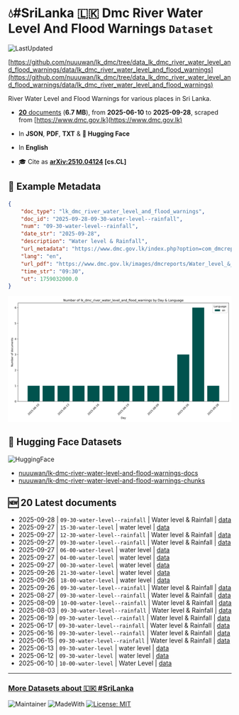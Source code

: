 # 💧#SriLanka 🇱🇰 Dmc River Water Level And Flood Warnings `Dataset`

![LastUpdated](https://img.shields.io/badge/last_updated-2025--10--12_13:40:17-green)

[https://github.com/nuuuwan/lk_dmc/tree/data_lk_dmc_river_water_level_and_flood_warnings/data/lk_dmc_river_water_level_and_flood_warnings](https://github.com/nuuuwan/lk_dmc/tree/data_lk_dmc_river_water_level_and_flood_warnings/data/lk_dmc_river_water_level_and_flood_warnings)

River Water Level and Flood Warnings for various places in Sri Lanka.

- [**20** documents](https://github.com/nuuuwan/lk_dmc/tree/data_lk_dmc_river_water_level_and_flood_warnings/data/lk_dmc_river_water_level_and_flood_warnings) (**6.7 MB**), from **2025-06-10** to **2025-09-28**, scraped from [https://www.dmc.gov.lk](https://www.dmc.gov.lk)

- In **JSON**, **PDF**, **TXT** & **🤗 Hugging Face**

- In **English**

- 🎓 Cite as **[arXiv:2510.04124](https://arxiv.org/abs/2510.04124) [cs.CL]**

## 📝 Example Metadata

```json
{
    "doc_type": "lk_dmc_river_water_level_and_flood_warnings",
    "doc_id": "2025-09-28-09-30-water-level--rainfall",
    "num": "09-30-water-level--rainfall",
    "date_str": "2025-09-28",
    "description": "Water level & Rainfall",
    "url_metadata": "https://www.dmc.gov.lk/index.php?option=com_dmcreports&view=reports&Itemid=277&report_type_id=6&lang=en&limitstart=0",
    "lang": "en",
    "url_pdf": "https://www.dmc.gov.lk/images/dmcreports/Water_level_&_Rainfall_2025__1759033417.pdf",
    "time_str": "09:30",
    "ut": 1759032000.0
}
```

![Chart](https://raw.githubusercontent.com/nuuuwan/lk_dmc/refs/heads/data_lk_dmc_river_water_level_and_flood_warnings/data/lk_dmc_river_water_level_and_flood_warnings/docs_by_day_and_lang.png)

## 🤗 Hugging Face Datasets

![HuggingFace](https://img.shields.io/badge/-HuggingFace-FDEE21?style=for-the-badge&logo=HuggingFace)

- [nuuuwan/lk-dmc-river-water-level-and-flood-warnings-docs](https://huggingface.co/datasets/nuuuwan/lk-dmc-river-water-level-and-flood-warnings-docs)
- [nuuuwan/lk-dmc-river-water-level-and-flood-warnings-chunks](https://huggingface.co/datasets/nuuuwan/lk-dmc-river-water-level-and-flood-warnings-chunks)

## 🆕 20 Latest documents

- 2025-09-28 | `09-30-water-level--rainfall` | Water level & Rainfall | [data](https://github.com/nuuuwan/lk_dmc/tree/data_lk_dmc_river_water_level_and_flood_warnings/data/lk_dmc_river_water_level_and_flood_warnings/2020s/2025/2025-09-28-09-30-water-level--rainfall)
- 2025-09-27 | `15-30-water-level` | water level | [data](https://github.com/nuuuwan/lk_dmc/tree/data_lk_dmc_river_water_level_and_flood_warnings/data/lk_dmc_river_water_level_and_flood_warnings/2020s/2025/2025-09-27-15-30-water-level)
- 2025-09-27 | `12-30-water-level--rainfall` | Water level & Rainfall | [data](https://github.com/nuuuwan/lk_dmc/tree/data_lk_dmc_river_water_level_and_flood_warnings/data/lk_dmc_river_water_level_and_flood_warnings/2020s/2025/2025-09-27-12-30-water-level--rainfall)
- 2025-09-27 | `09-30-water-level--rainfall` | Water level & Rainfall | [data](https://github.com/nuuuwan/lk_dmc/tree/data_lk_dmc_river_water_level_and_flood_warnings/data/lk_dmc_river_water_level_and_flood_warnings/2020s/2025/2025-09-27-09-30-water-level--rainfall)
- 2025-09-27 | `06-00-water-level` | water level | [data](https://github.com/nuuuwan/lk_dmc/tree/data_lk_dmc_river_water_level_and_flood_warnings/data/lk_dmc_river_water_level_and_flood_warnings/2020s/2025/2025-09-27-06-00-water-level)
- 2025-09-27 | `04-00-water-level` | water level | [data](https://github.com/nuuuwan/lk_dmc/tree/data_lk_dmc_river_water_level_and_flood_warnings/data/lk_dmc_river_water_level_and_flood_warnings/2020s/2025/2025-09-27-04-00-water-level)
- 2025-09-27 | `00-30-water-level` | water level | [data](https://github.com/nuuuwan/lk_dmc/tree/data_lk_dmc_river_water_level_and_flood_warnings/data/lk_dmc_river_water_level_and_flood_warnings/2020s/2025/2025-09-27-00-30-water-level)
- 2025-09-26 | `21-30-water-level` | water level | [data](https://github.com/nuuuwan/lk_dmc/tree/data_lk_dmc_river_water_level_and_flood_warnings/data/lk_dmc_river_water_level_and_flood_warnings/2020s/2025/2025-09-26-21-30-water-level)
- 2025-09-26 | `18-00-water-level` | water level | [data](https://github.com/nuuuwan/lk_dmc/tree/data_lk_dmc_river_water_level_and_flood_warnings/data/lk_dmc_river_water_level_and_flood_warnings/2020s/2025/2025-09-26-18-00-water-level)
- 2025-09-26 | `09-30-water-level--rainfall` | Water level & Rainfall | [data](https://github.com/nuuuwan/lk_dmc/tree/data_lk_dmc_river_water_level_and_flood_warnings/data/lk_dmc_river_water_level_and_flood_warnings/2020s/2025/2025-09-26-09-30-water-level--rainfall)
- 2025-08-27 | `09-30-water-level--rainfall` | Water level & Rainfall | [data](https://github.com/nuuuwan/lk_dmc/tree/data_lk_dmc_river_water_level_and_flood_warnings/data/lk_dmc_river_water_level_and_flood_warnings/2020s/2025/2025-08-27-09-30-water-level--rainfall)
- 2025-08-09 | `10-00-water-level--rainfall` | Water level & Rainfall | [data](https://github.com/nuuuwan/lk_dmc/tree/data_lk_dmc_river_water_level_and_flood_warnings/data/lk_dmc_river_water_level_and_flood_warnings/2020s/2025/2025-08-09-10-00-water-level--rainfall)
- 2025-08-03 | `09-30-water-level--rainfall` | Water level & Rainfall | [data](https://github.com/nuuuwan/lk_dmc/tree/data_lk_dmc_river_water_level_and_flood_warnings/data/lk_dmc_river_water_level_and_flood_warnings/2020s/2025/2025-08-03-09-30-water-level--rainfall)
- 2025-06-19 | `09-30-water-level--rainfall` | Water level & Rainfall | [data](https://github.com/nuuuwan/lk_dmc/tree/data_lk_dmc_river_water_level_and_flood_warnings/data/lk_dmc_river_water_level_and_flood_warnings/2020s/2025/2025-06-19-09-30-water-level--rainfall)
- 2025-06-17 | `09-30-water-level--rainfall` | Water level & Rainfall | [data](https://github.com/nuuuwan/lk_dmc/tree/data_lk_dmc_river_water_level_and_flood_warnings/data/lk_dmc_river_water_level_and_flood_warnings/2020s/2025/2025-06-17-09-30-water-level--rainfall)
- 2025-06-16 | `09-30-water-level--rainfall` | Water level & Rainfall | [data](https://github.com/nuuuwan/lk_dmc/tree/data_lk_dmc_river_water_level_and_flood_warnings/data/lk_dmc_river_water_level_and_flood_warnings/2020s/2025/2025-06-16-09-30-water-level--rainfall)
- 2025-06-15 | `09-30-water-level--rainfall` | Water level & Rainfall | [data](https://github.com/nuuuwan/lk_dmc/tree/data_lk_dmc_river_water_level_and_flood_warnings/data/lk_dmc_river_water_level_and_flood_warnings/2020s/2025/2025-06-15-09-30-water-level--rainfall)
- 2025-06-13 | `09-30-water-level` | water level | [data](https://github.com/nuuuwan/lk_dmc/tree/data_lk_dmc_river_water_level_and_flood_warnings/data/lk_dmc_river_water_level_and_flood_warnings/2020s/2025/2025-06-13-09-30-water-level)
- 2025-06-12 | `09-30-water-level` | water level | [data](https://github.com/nuuuwan/lk_dmc/tree/data_lk_dmc_river_water_level_and_flood_warnings/data/lk_dmc_river_water_level_and_flood_warnings/2020s/2025/2025-06-12-09-30-water-level)
- 2025-06-10 | `10-00-water-level` | Water Level | [data](https://github.com/nuuuwan/lk_dmc/tree/data_lk_dmc_river_water_level_and_flood_warnings/data/lk_dmc_river_water_level_and_flood_warnings/2020s/2025/2025-06-10-10-00-water-level)

---

### [More Datasets about 🇱🇰 #SriLanka](https://github.com/nuuuwan/lk_datasets)

![Maintainer](https://img.shields.io/badge/maintainer-nuuuwan-red)
![MadeWith](https://img.shields.io/badge/made_with-python-blue)
[![License: MIT](https://img.shields.io/badge/License-MIT-yellow.svg)](https://opensource.org/licenses/MIT)
